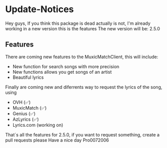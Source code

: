 # Update-Notices

Hey guys, If you think this package is dead actually is not, I'm already working in a new version this is the features
The new version will be: 2.5.0

## Features

There are coming new features to the MuxicMatchClient, this will include:
- New function for search songs with more precision
- New functions allows you get songs of an artist
- Beautiful lyrics

Finally are coming new and diferrents way to request the lyrics of the song, using
- OVH (✅)
- MuxicMatch (✅)
- Genius (✅)
- AzLyrics (✅)
- Lyrics.com (working on)

That´s all the features for 2.5.0, if you want to request something, create a pull requests please
Have a nice day
Pro0072006
